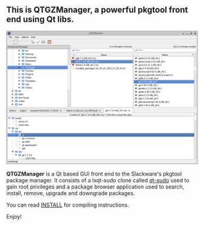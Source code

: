 ## This is QTGZManager, a powerful pkgtool front end using Qt libs.

![Main window](https://raw.githubusercontent.com/aarnt/qtgzmanager/master/mainwindow.png)

**QTGZManager** is a Qt based GUI front end to the Slackware's pkgtool package manager.
It consists of a lxqt-sudo clone called [qt-sudo](https://github.com/aarnt/qt-sudo/) used to gain root privileges and a package browser application used
to search, install, remove, upgrade and downgrade packages.

You can read [INSTALL](https://github.com/aarnt/qtgzmanager/blob/master/INSTALL) for compiling instructions.

Enjoy!

